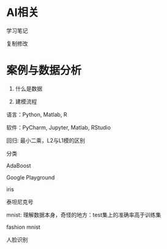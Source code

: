 # AI相关

学习笔记

复制修改

# 案例与数据分析


1. 什么是数据

2. 建模流程

语言：Python, Matlab, R

软件：PyCharm, Jupyter, Matlab, RStudio

回归: 最小二乘，L2与L1模的区别


分类

AdaBoost

Google Playground

iris

泰坦尼克号

mnist: 理解数据本身，奇怪的地方：test集上的准确率高于训练集

fashion mnist

人脸识别


